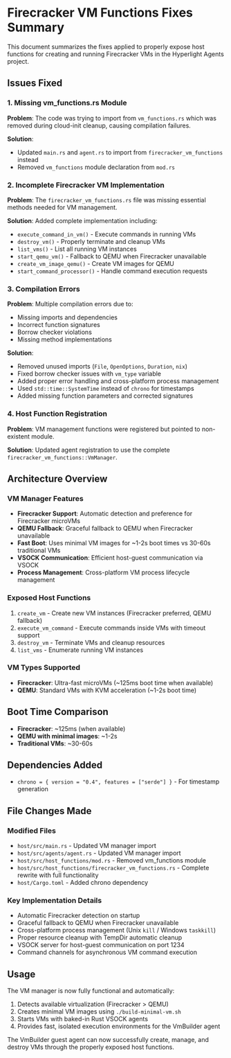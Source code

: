 # Firecracker VM Functions Fixes Summary

This document summarizes the fixes applied to properly expose host functions for creating and running Firecracker VMs in the Hyperlight Agents project.

## Issues Fixed

### 1. Missing vm_functions.rs Module
**Problem**: The code was trying to import from `vm_functions.rs` which was removed during cloud-init cleanup, causing compilation failures.

**Solution**: 
- Updated `main.rs` and `agent.rs` to import from `firecracker_vm_functions` instead
- Removed `vm_functions` module declaration from `mod.rs`

### 2. Incomplete Firecracker VM Implementation
**Problem**: The `firecracker_vm_functions.rs` file was missing essential methods needed for VM management.

**Solution**: Added complete implementation including:
- `execute_command_in_vm()` - Execute commands in running VMs
- `destroy_vm()` - Properly terminate and cleanup VMs  
- `list_vms()` - List all running VM instances
- `start_qemu_vm()` - Fallback to QEMU when Firecracker unavailable
- `create_vm_image_qemu()` - Create VM images for QEMU
- `start_command_processor()` - Handle command execution requests

### 3. Compilation Errors
**Problem**: Multiple compilation errors due to:
- Missing imports and dependencies
- Incorrect function signatures
- Borrow checker violations
- Missing method implementations

**Solution**:
- Removed unused imports (`File`, `OpenOptions`, `Duration`, `nix`)
- Fixed borrow checker issues with `vm_type` variable
- Added proper error handling and cross-platform process management
- Used `std::time::SystemTime` instead of `chrono` for timestamps
- Added missing function parameters and corrected signatures

### 4. Host Function Registration
**Problem**: VM management functions were registered but pointed to non-existent module.

**Solution**: Updated agent registration to use the complete `firecracker_vm_functions::VmManager`.

## Architecture Overview

### VM Manager Features
- **Firecracker Support**: Automatic detection and preference for Firecracker microVMs
- **QEMU Fallback**: Graceful fallback to QEMU when Firecracker unavailable
- **Fast Boot**: Uses minimal VM images for ~1-2s boot times vs 30-60s traditional VMs
- **VSOCK Communication**: Efficient host-guest communication via VSOCK
- **Process Management**: Cross-platform VM process lifecycle management

### Exposed Host Functions
1. `create_vm` - Create new VM instances (Firecracker preferred, QEMU fallback)
2. `execute_vm_command` - Execute commands inside VMs with timeout support
3. `destroy_vm` - Terminate VMs and cleanup resources
4. `list_vms` - Enumerate running VM instances

### VM Types Supported
- **Firecracker**: Ultra-fast microVMs (~125ms boot time when available)
- **QEMU**: Standard VMs with KVM acceleration (~1-2s boot time)

## Boot Time Comparison
- **Firecracker**: ~125ms (when available)
- **QEMU with minimal images**: ~1-2s  
- **Traditional VMs**: ~30-60s

## Dependencies Added
- `chrono = { version = "0.4", features = ["serde"] }` - For timestamp generation

## File Changes Made

### Modified Files
- `host/src/main.rs` - Updated VM manager import
- `host/src/agents/agent.rs` - Updated VM manager import  
- `host/src/host_functions/mod.rs` - Removed vm_functions module
- `host/src/host_functions/firecracker_vm_functions.rs` - Complete rewrite with full functionality
- `host/Cargo.toml` - Added chrono dependency

### Key Implementation Details
- Automatic Firecracker detection on startup
- Graceful fallback to QEMU when Firecracker unavailable
- Cross-platform process management (Unix `kill` / Windows `taskkill`)
- Proper resource cleanup with TempDir automatic cleanup
- VSOCK server for host-guest communication on port 1234
- Command channels for asynchronous VM command execution

## Usage
The VM manager is now fully functional and automatically:
1. Detects available virtualization (Firecracker > QEMU)
2. Creates minimal VM images using `./build-minimal-vm.sh`
3. Starts VMs with baked-in Rust VSOCK agents
4. Provides fast, isolated execution environments for the VmBuilder agent

The VmBuilder guest agent can now successfully create, manage, and destroy VMs through the properly exposed host functions.